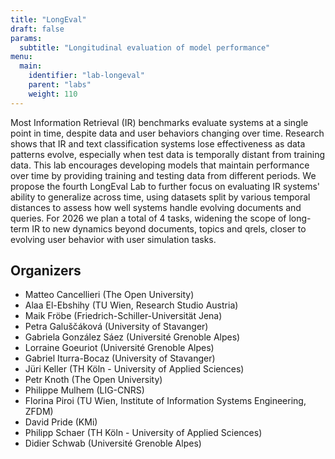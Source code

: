 ```yaml
---
title: "LongEval"
draft: false
params:
  subtitle: "Longitudinal evaluation of model performance"
menu:
  main:
    identifier: "lab-longeval"
    parent: "labs"
    weight: 110
---
```




Most Information Retrieval (IR) benchmarks evaluate systems at a single point in time, despite data and user behaviors changing over time. Research shows that IR and text classification systems lose effectiveness as data patterns evolve, especially when test data is temporally distant from training data. This lab encourages developing models that maintain performance over time by providing training and testing data from different periods. We propose the fourth LongEval Lab to further focus on evaluating IR systems' ability to generalize across time, using datasets split by various temporal distances to assess how well systems handle evolving documents and queries. For 2026 we plan a total of 4 tasks, widening the scope of long-term IR to new dynamics beyond documents, topics and qrels, closer to evolving user behavior with user simulation tasks.

<!--more-->

## Organizers

- Matteo Cancellieri (The Open University)
- Alaa El-Ebshihy (TU Wien, Research Studio Austria)
- Maik Fröbe (Friedrich-Schiller-Universität Jena)
- Petra Galuščáková (University of Stavanger)
- Gabriela González Sáez (Université Grenoble Alpes)
- Lorraine Goeuriot (Université Grenoble Alpes)
- Gabriel Iturra-Bocaz (University of Stavanger)
- Jüri Keller (TH Köln - University of Applied Sciences)
- Petr Knoth (The Open University)
- Philippe Mulhem (LIG-CNRS)
- Florina Piroi (TU Wien, Institute of Information Systems Engineering, ZFDM)
- David Pride (KMi)
- Philipp Schaer (TH Köln - University of Applied Sciences)
- Didier Schwab (Université Grenoble Alpes)
